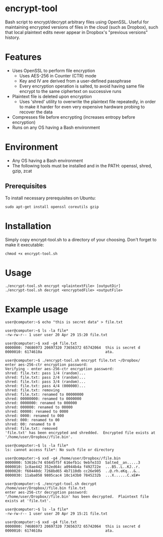 encrypt-tool
============

Bash script to encrypt/decrypt arbitrary files using OpenSSL.  Useful for maintaining encrypted versions of files in the cloud (such as Dropbox), such that local plaintext edits never appear in Dropbox's "previous versions" history.

# Features
* Uses OpenSSL to perform file encryption
    * Uses AES-256 in Counter (CTR) mode
    * Key and IV are derived from a user-defined passphrase
    * Every encryption operation is salted, to avoid having same file encrypt to the same ciphertext on successive runs
* Plaintext file is deleted upon encryption
    * Uses 'shred' utility to overwrite the plaintext file repeatedly, in order to make it harder for even very expensive hardware probing to recover the data
* Compresses file before encrypting (increases entropy before encryption)
* Runs on any OS having a Bash environment

# Environment
* Any OS having a Bash environment
* The following tools must be installed and in the PATH:  openssl, shred, gzip, zcat

## Prerequisites
To install necessary prerequisites on Ubuntu:

    sudo apt-get install openssl coreutils gzip

# Installation
Simply copy encrypt-tool.sh to a directory of your choosing.  Don't forget to make it executable:

    chmod +x encrypt-tool.sh

# Usage
```
./encrypt-tool.sh encrypt <plaintextFile> [outputDir]
./encrypt-tool.sh decrypt <encryptedFile> <outputFile>
```

# Example usage
```
user@computer:~$ echo "this is secret data" > file.txt

user@computer:~$ ls -la file*
-rw-rw-r-- 1 user user 20 Apr 29 15:20 file.txt

user@computer:~$ xxd -g4 file.txt 
0000000: 74686973 20697320 73656372 65742064  this is secret d
0000010: 6174610a                             ata.

user@computer:~$ ./encrypt-tool.sh encrypt file.txt ~/Dropbox/
enter aes-256-ctr encryption password:
Verifying - enter aes-256-ctr encryption password:
shred: file.txt: pass 1/4 (random)...
shred: file.txt: pass 2/4 (random)...
shred: file.txt: pass 3/4 (random)...
shred: file.txt: pass 4/4 (000000)...
shred: file.txt: removing
shred: file.txt: renamed to 00000000
shred: 00000000: renamed to 0000000
shred: 0000000: renamed to 000000
shred: 000000: renamed to 00000
shred: 00000: renamed to 0000
shred: 0000: renamed to 000
shred: 000: renamed to 00
shred: 00: renamed to 0
shred: file.txt: removed
'file.txt' has been encrypted and shredded.  Encrypted file exists at '/home/user/Dropbox//file.bin'.

user@computer:~$ ls -la file*
ls: cannot access file*: No such file or directory

user@computer:~$ xxd -g4 /home/user/Dropbox//file.bin
0000000: 53616c74 65645f5f 616efb1c 9ebfe333  Salted__an.....3
0000010: 1c8ae442 352ed64c a0944b4a f492722e  ...B5..L..KJ..r.
0000020: f60440dc 7268bd65 4b7110db cc26e905  ..@.rh.eKq...&..
0000030: 11aba058 9805cac4 10c143b0 7845232b  ...X......C.xE#+

user@computer:~$ ./encrypt-tool.sh decrypt /home/user/Dropbox//file.bin file.txt
enter aes-256-ctr decryption password:
'/home/user/Dropbox//file.bin' has been decrypted.  Plaintext file exists at 'file.txt'.

user@computer:~$ ls -la file*
-rw-rw-r-- 1 user user 20 Apr 29 15:21 file.txt

user@computer:~$ xxd -g4 file.txt 
0000000: 74686973 20697320 73656372 65742064  this is secret d
0000010: 6174610a                             ata.
```
